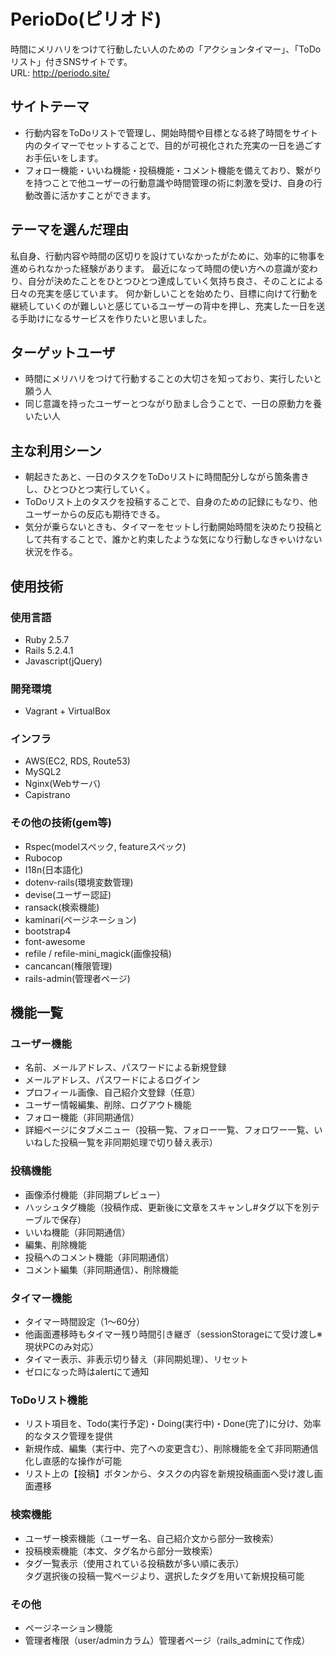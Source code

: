 # PerioDo(ピリオド)
時間にメリハリをつけて行動したい人のための「アクションタイマー」、「ToDoリスト」付きSNSサイトです。<br>
URL: <http://periodo.site/>

## サイトテーマ
- 行動内容をToDoリストで管理し、開始時間や目標となる終了時間をサイト内のタイマーでセットすることで、目的が可視化された充実の一日を過ごすお手伝いをします。
- フォロー機能・いいね機能・投稿機能・コメント機能を備えており、繋がりを持つことで他ユーザーの行動意識や時間管理の術に刺激を受け、自身の行動改善に活かすことができます。

## テーマを選んだ理由
私自身、行動内容や時間の区切りを設けていなかったがために、効率的に物事を進められなかった経験があります。
最近になって時間の使い方への意識が変わり、自分が決めたことをひとつひとつ達成していく気持ち良さ、そのことによる日々の充実を感じています。
何か新しいことを始めたり、目標に向けて行動を継続していくのが難しいと感じているユーザーの背中を押し、充実した一日を送る手助けになるサービスを作りたいと思いました。

## ターゲットユーザ
- 時間にメリハリをつけて行動することの大切さを知っており、実行したいと願う人
- 同じ意識を持ったユーザーとつながり励まし合うことで、一日の原動力を養いたい人

## 主な利用シーン
- 朝起きたあと、一日のタスクをToDoリストに時間配分しながら箇条書きし、ひとつひとつ実行していく。
- ToDoリスト上のタスクを投稿することで、自身のための記録にもなり、他ユーザーからの反応も期待できる。
- 気分が乗らないときも、タイマーをセットし行動開始時間を決めたり投稿として共有することで、誰かと約束したような気になり行動しなきゃいけない状況を作る。

## 使用技術
### 使用言語
- Ruby 2.5.7
- Rails 5.2.4.1
- Javascript(jQuery)

### 開発環境
- Vagrant + VirtualBox

### インフラ
- AWS(EC2, RDS, Route53)
- MySQL2
- Nginx(Webサーバ)
- Capistrano

### その他の技術(gem等)
- Rspec(modelスペック, featureスペック)
- Rubocop
- I18n(日本語化)
- dotenv-rails(環境変数管理)
- devise(ユーザー認証)
- ransack(検索機能)
- kaminari(ページネーション)
- bootstrap4
- font-awesome
- refile / refile-mini_magick(画像投稿)
- cancancan(権限管理)
- rails-admin(管理者ページ)

## 機能一覧
### ユーザー機能
- 名前、メールアドレス、パスワードによる新規登録
- メールアドレス、パスワードによるログイン
- プロフィール画像、自己紹介文登録（任意）
- ユーザー情報編集、削除、ログアウト機能
- フォロー機能（非同期通信）
- 詳細ページにタブメニュー（投稿一覧、フォロー一覧、フォロワー一覧、いいねした投稿一覧を非同期処理で切り替え表示）

### 投稿機能
- 画像添付機能（非同期プレビュー）
- ハッシュタグ機能（投稿作成、更新後に文章をスキャンし#タグ以下を別テーブルで保存）
- いいね機能（非同期通信）
- 編集、削除機能
- 投稿へのコメント機能（非同期通信）
- コメント編集（非同期通信）、削除機能

### タイマー機能
- タイマー時間設定（1〜60分）
- 他画面遷移時もタイマー残り時間引き継ぎ（sessionStorageにて受け渡し※現状PCのみ対応）
- タイマー表示、非表示切り替え（非同期処理）、リセット
- ゼロになった時はalertにて通知

### ToDoリスト機能
- リスト項目を、Todo(実行予定)・Doing(実行中)・Done(完了)に分け、効率的なタスク管理を提供
- 新規作成、編集（実行中、完了への変更含む）、削除機能を全て非同期通信化し直感的な操作が可能
- リスト上の【投稿】ボタンから、タスクの内容を新規投稿画面へ受け渡し画面遷移

### 検索機能
- ユーザー検索機能（ユーザー名、自己紹介文から部分一致検索）
- 投稿検索機能（本文、タグ名から部分一致検索）
- タグ一覧表示（使用されている投稿数が多い順に表示）<br>
	タグ選択後の投稿一覧ページより、選択したタグを用いて新規投稿可能

### その他
- ページネーション機能
- 管理者権限（user/adminカラム）管理者ページ（rails_adminにて作成）
